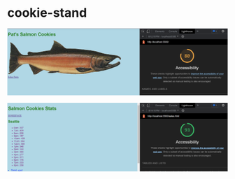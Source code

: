 # cookie-stand

![lighthouse homepage](img/lighthouse-homepage.png)

![lighthouse sales page](img/lighthouse-sales-page.png)
